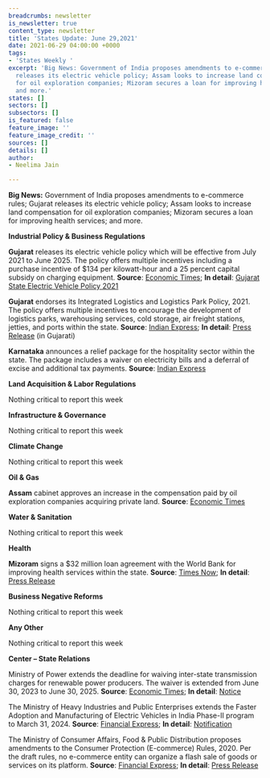 ```yaml
---
breadcrumbs: newsletter
is_newsletter: true
content_type: newsletter
title: 'States Update: June 29,2021'
date: 2021-06-29 04:00:00 +0000
tags:
- 'States Weekly '
excerpt: 'Big News: Government of India proposes amendments to e-commerce rules; Gujarat
  releases its electric vehicle policy; Assam looks to increase land compensation
  for oil exploration companies; Mizoram secures a loan for improving health services;
  and more.'
states: []
sectors: []
subsectors: []
is_featured: false
feature_image: ''
feature_image_credit: ''
sources: []
details: []
author:
- Neelima Jain

---
```

**Big News:** Government of India proposes amendments to e-commerce rules; Gujarat releases its electric vehicle policy; Assam looks to increase land compensation for oil exploration companies; Mizoram secures a loan for improving health services; and more.

**Industrial Policy & Business Regulations**

**Gujarat** releases its electric vehicle policy which will be effective from July 2021 to June 2025. The policy offers multiple incentives including a purchase incentive of $134 per kilowatt-hour and a 25 percent capital subsidy on charging equipment. **Source**: [Economic Times](https://energy.economictimes.indiatimes.com/news/power/gujarat-announces-new-ev-policy-aims-at-2-lakh-electric-vehicles-in-4-yrs/83747153); **In detail**: [Gujarat State Electric Vehicle Policy 2021](https://evreporter.com/wp-content/uploads/2021/06/Gujarat-EV-policy-2021.pdf)

**Gujarat** endorses its Integrated Logistics and Logistics Park Policy, 2021. The policy offers multiple incentives to encourage the development of logistics parks, warehousing services, cold storage, air freight stations, jetties, and ports within the state. **Source**: [Indian Express](https://indianexpress.com/article/cities/ahmedabad/gujarat-government-gives-in-principal-nod-to-states-logistics-policy-7374562/); **In detail**: [Press Release](https://cmogujarat.gov.in/en/cm-approves-states-first-integrated-logistics-and-logistics-parks-policy-2021/) (in Gujarati)

**Karnataka** announces a relief package for the hospitality sector within the state. The package includes a waiver on electricity bills and a deferral of excise and additional tax payments. **Source**: [Indian Express](https://indianexpress.com/article/cities/bangalore/karnataka-covid-relief-package-hospitality-sector-7375416/)

**Land Acquisition & Labor Regulations**

Nothing critical to report this week

**Infrastructure & Governance**

Nothing critical to report this week

**Climate Change**

Nothing critical to report this week

**Oil & Gas**

**Assam** cabinet approves an increase in the compensation paid by oil exploration companies acquiring private land. **Source**: [Economic Times](https://energy.economictimes.indiatimes.com/news/oil-and-gas/assam-cabinet-increases-compensation-to-be-paid-by-oil-exploration-companies-for-private-land-acquisition/83846346)

**Water & Sanitation**

Nothing critical to report this week

**Health**

**Mizoram** signs a $32 million loan agreement with the World Bank for improving health services within the state. **Source**: [Times Now](https://www.timesnownews.com/business-economy/economy/article/india-world-bank-sign-32-million-loan-agreement-for-mizoram-healthcare-project/775438); **In detail**: [Press Release](https://pib.gov.in/PressReleasePage.aspx?PRID=1730027)

**Business Negative Reforms**

Nothing critical to report this week

**Any Other**

Nothing critical to report this week

**Center – State Relations**

Ministry of Power extends the deadline for waiving inter-state transmission charges for renewable power producers. The waiver is extended from June 30, 2023 to June 30, 2025. **Source**: [Economic Times](https://energy.economictimes.indiatimes.com/news/renewable/power-ministry-extends-timeline-for-transmission-charges-waiver-for-re-by-2-years/83735394); **In detail**: [Notice](https://powermin.gov.in/sites/default/files/webform/notices/Waiver_of_inter_state_transmission_charges_Order_dated_21_June_2021.pdf)

The Ministry of Heavy Industries and Public Enterprises extends the Faster Adoption and Manufacturing of Electric Vehicles in India Phase-II program to March 31, 2024. **Source**: [Financial Express](https://www.financialexpress.com/auto/electric-vehicles/electric-car-bike-sales-to-get-a-boost-as-fame-ii-scheme-extended-india-charging-range-review/2278864/); **In detail**: [Notification](https://dhi.nic.in/writereaddata/UploadFile/DHI-Gazette%20for%20Scheme%20Extension.pdf)

The Ministry of Consumer Affairs, Food & Public Distribution proposes amendments to the Consumer Protection (E-commerce) Rules, 2020. Per the draft rules, no e-commerce entity can organize a flash sale of goods or services on its platform. **Source**: [Financial Express](https://www.financialexpress.com/industry/consumer-affairs-min-issues-draft-consumer-protection-e-commerce-rules-2020/2275859/); **In detail**: [Press Release](https://pib.gov.in/PressReleasePage.aspx?PRID=1729201)
